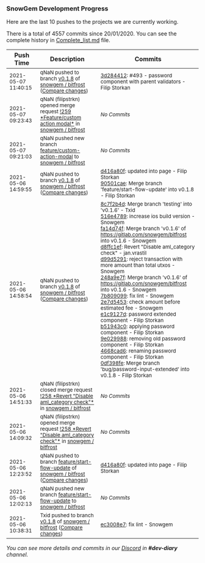 
### SnowGem Development Progress

Here are the last 10 pushes to the projects we are currently working.

There is a total of 4557 commits since 20/01/2020. You can see the complete history in
 [Complete_list.md](Complete_list.md) file.

| Push Time | Description | Commits |
| --- | --- | --- |
| <sub>2021-05-07 11:40:15</sub> | <sub>qNaN pushed to branch [v0\.1\.8](https://gitlab.com/snowgem/bitfrost/commits/v0.1.8) of [snowgem / bitfrost](https://gitlab.com/snowgem/bitfrost) ([Compare changes](https://gitlab.com/snowgem/bitfrost/compare/90501caea553b16f962b5f494b71c84d3b5e271f...3d284412fc3cfaf586eb79c529944ba247c53f30))</sub> | <sub>[3d284412](https://gitlab.com/snowgem/bitfrost/-/commit/3d284412fc3cfaf586eb79c529944ba247c53f30): #493 - password component with parent validators - Filip Storkan</sub> |
| <sub>2021-05-07 09:23:43</sub> | <sub>qNaN (filipstrkn) opened merge request [\!259 \*Feature/custom action modal\*](https://gitlab.com/snowgem/bitfrost/-/merge_requests/259) in [snowgem / bitfrost](https://gitlab.com/snowgem/bitfrost)</sub> | <sub>_No Commits_</sub> |
| <sub>2021-05-07 09:21:03</sub> | <sub>qNaN pushed new branch [feature/custom\-action\-modal](https://gitlab.com/snowgem/bitfrost/commits/feature/custom-action-modal) to [snowgem / bitfrost](https://gitlab.com/snowgem/bitfrost)</sub> | <sub>_No Commits_</sub> |
| <sub>2021-05-06 14:59:55</sub> | <sub>qNaN pushed to branch [v0\.1\.8](https://gitlab.com/snowgem/bitfrost/commits/v0.1.8) of [snowgem / bitfrost](https://gitlab.com/snowgem/bitfrost) ([Compare changes](https://gitlab.com/snowgem/bitfrost/compare/0df398feed51e1ab778057dc28f538e1af1e9f6d...90501caea553b16f962b5f494b71c84d3b5e271f))</sub> | <sub>[d416a80f](https://gitlab.com/snowgem/bitfrost/-/commit/d416a80f8cea476e3767b75b4103fd84af028259): updated into page - Filip Storkan<br>[90501cae](https://gitlab.com/snowgem/bitfrost/-/commit/90501caea553b16f962b5f494b71c84d3b5e271f): Merge branch 'feature/start-flow-update' into v0.1.8 - Filip Storkan</sub> |
| <sub>2021-05-06 14:58:54</sub> | <sub>qNaN pushed to branch [v0\.1\.8](https://gitlab.com/snowgem/bitfrost/commits/v0.1.8) of [snowgem / bitfrost](https://gitlab.com/snowgem/bitfrost) ([Compare changes](https://gitlab.com/snowgem/bitfrost/compare/ec3008e76f6d2064108c508d2e50a6822f3677aa...0df398feed51e1ab778057dc28f538e1af1e9f6d))</sub> | <sub>[8c7f2b4d](https://gitlab.com/snowgem/bitfrost/-/commit/8c7f2b4d91de99e8aa02f9db85d92d8ee94239f5): Merge branch 'testing' into 'v0.1.6' - Txid<br>[516e4789](https://gitlab.com/snowgem/bitfrost/-/commit/516e4789a6a3f915c8711db30b58aac68c00289c): increase ios build version - Snowgem<br>[fa14d74f](https://gitlab.com/snowgem/bitfrost/-/commit/fa14d74fcfe7e4194b1f53bbb54012fb44a481b3): Merge branch 'v0.1.6' of https://gitlab.com/snowgem/bitfrost into v0.1.6 - Snowgem<br>[d8ffc1ef](https://gitlab.com/snowgem/bitfrost/-/commit/d8ffc1efa76c32ea7292e5d20cd0966f307d13eb): Revert "Disable aml_category check" - jan.vrastil<br>[d99d5291](https://gitlab.com/snowgem/bitfrost/-/commit/d99d5291195369a5a2622dc35ef893a63cbabf80): reject transaction with more amount than total utxos - Snowgem<br>[248a9e7f](https://gitlab.com/snowgem/bitfrost/-/commit/248a9e7f0d3d346b5f0feaeaa088ae2771052281): Merge branch 'v0.1.6' of https://gitlab.com/snowgem/bitfrost into v0.1.6 - Snowgem<br>[7b809099](https://gitlab.com/snowgem/bitfrost/-/commit/7b809099c4e955028068c787b06cfe36f26fc3fe): fix lint - Snowgem<br>[2e7d5453](https://gitlab.com/snowgem/bitfrost/-/commit/2e7d5453bfcc96ee5e3d9f74e786b8e8605cea2f): check amount before estimated fee - Snowgem<br>[e1c9127d](https://gitlab.com/snowgem/bitfrost/-/commit/e1c9127d5f688fcc6adffbc7b04c3570d9d0fa23): password extended component - Filip Storkan<br>[b51943c0](https://gitlab.com/snowgem/bitfrost/-/commit/b51943c0a5a0605ca8890479679046eb91aa77dd): applying password component - Filip Storkan<br>[9e029988](https://gitlab.com/snowgem/bitfrost/-/commit/9e0299889b7d8f695d75fb1c323ed9899a2384b0): removing old password component - Filip Storkan<br>[4668cad6](https://gitlab.com/snowgem/bitfrost/-/commit/4668cad67c6440d3476ffce2c8c4cd96924622a2): renaming password component - Filip Storkan<br>[0df398fe](https://gitlab.com/snowgem/bitfrost/-/commit/0df398feed51e1ab778057dc28f538e1af1e9f6d): Merge branch 'bug/password-input-extended' into v0.1.8 - Filip Storkan</sub> |
| <sub>2021-05-06 14:51:33</sub> | <sub>qNaN (filipstrkn) closed merge request [\!258 \*Revert "Disable aml\_category check"\*](https://gitlab.com/snowgem/bitfrost/-/merge_requests/258) in [snowgem / bitfrost](https://gitlab.com/snowgem/bitfrost)</sub> | <sub>_No Commits_</sub> |
| <sub>2021-05-06 14:09:32</sub> | <sub>qNaN (filipstrkn) opened merge request [\!258 \*Revert "Disable aml\_category check"\*](https://gitlab.com/snowgem/bitfrost/-/merge_requests/258) in [snowgem / bitfrost](https://gitlab.com/snowgem/bitfrost)</sub> | <sub>_No Commits_</sub> |
| <sub>2021-05-06 12:23:52</sub> | <sub>qNaN pushed to branch [feature/start\-flow\-update](https://gitlab.com/snowgem/bitfrost/commits/feature/start-flow-update) of [snowgem / bitfrost](https://gitlab.com/snowgem/bitfrost) ([Compare changes](https://gitlab.com/snowgem/bitfrost/compare/4668cad67c6440d3476ffce2c8c4cd96924622a2...d416a80f8cea476e3767b75b4103fd84af028259))</sub> | <sub>[d416a80f](https://gitlab.com/snowgem/bitfrost/-/commit/d416a80f8cea476e3767b75b4103fd84af028259): updated into page - Filip Storkan</sub> |
| <sub>2021-05-06 12:02:13</sub> | <sub>qNaN pushed new branch [feature/start\-flow\-update](https://gitlab.com/snowgem/bitfrost/commits/feature/start-flow-update) to [snowgem / bitfrost](https://gitlab.com/snowgem/bitfrost)</sub> | <sub>_No Commits_</sub> |
| <sub>2021-05-06 10:38:31</sub> | <sub>Txid pushed to branch [v0\.1\.8](https://gitlab.com/snowgem/bitfrost/commits/v0.1.8) of [snowgem / bitfrost](https://gitlab.com/snowgem/bitfrost) ([Compare changes](https://gitlab.com/snowgem/bitfrost/compare/ebc2b2210a62102705bb544879c5dd6d0a37b00b...ec3008e76f6d2064108c508d2e50a6822f3677aa))</sub> | <sub>[ec3008e7](https://gitlab.com/snowgem/bitfrost/-/commit/ec3008e76f6d2064108c508d2e50a6822f3677aa): fix lint - Snowgem</sub> |

_You can see more details and commits in our [Discord](https://discord.gg/zumGnbg) in **#dev-diary** channel._
